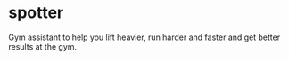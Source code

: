 # spotter

Gym assistant to help you lift heavier, run harder and faster and get better results at the gym.
